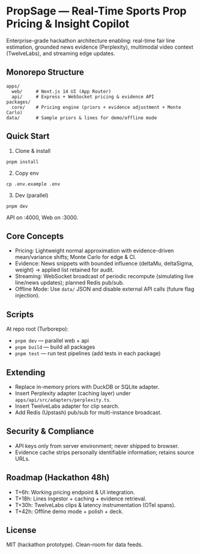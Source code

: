 # PropSage — Real-Time Sports Prop Pricing & Insight Copilot

Enterprise-grade hackathon architecture enabling: real-time fair line estimation, grounded news evidence (Perplexity), multimodal video context (TwelveLabs), and streaming edge updates.

## Monorepo Structure
```
apps/
  web/     # Next.js 14 UI (App Router)
  api/     # Express + WebSocket pricing & evidence API
packages/
  core/    # Pricing engine (priors + evidence adjustment + Monte Carlo)
data/      # Sample priors & lines for demo/offline mode
```

## Quick Start
1. Clone & install
```
pnpm install
```
2. Copy env
```
cp .env.example .env
```
3. Dev (parallel)
```
pnpm dev
```
API on :4000, Web on :3000.

## Core Concepts
- Pricing: Lightweight normal approximation with evidence-driven mean/variance shifts; Monte Carlo for edge & CI.
- Evidence: News snippets with bounded influence (deltaMu, deltaSigma, weight) -> applied list retained for audit.
- Streaming: WebSocket broadcast of periodic recompute (simulating live line/news updates); planned Redis pub/sub.
- Offline Mode: Use `data/` JSON and disable external API calls (future flag injection).

## Scripts
At repo root (Turborepo):
- `pnpm dev` — parallel web + api
- `pnpm build` — build all packages
- `pnpm test` — run test pipelines (add tests in each package)

## Extending
- Replace in-memory priors with DuckDB or SQLite adapter.
- Insert Perplexity adapter (caching layer) under `apps/api/src/adapters/perplexity.ts`.
- Insert TwelveLabs adapter for clip search.
- Add Redis (Upstash) pub/sub for multi-instance broadcast.

## Security & Compliance
- API keys only from server environment; never shipped to browser.
- Evidence cache strips personally identifiable information; retains source URLs.

## Roadmap (Hackathon 48h)
- T+6h: Working pricing endpoint & UI integration.
- T+18h: Lines ingestor + caching + evidence retrieval.
- T+30h: TwelveLabs clips & latency instrumentation (OTel spans).
- T+42h: Offline demo mode + polish + deck.

## License
MIT (hackathon prototype). Clean-room for data feeds.

